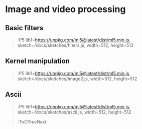 # Image and video processing
## Basic filters

> :P5 lib1=https://unpkg.com/ml5@latest/dist/ml5.min.js, sketch=/docs/sketches/filters.js, width=512, height=512

## Kernel manipulation
> :P5 lib1=https://unpkg.com/ml5@latest/dist/ml5.min.js, sketch=/docs/sketches/image2.js, width=512, height=512

## Ascii
> :P5 lib1=https://unpkg.com/ml5@latest/dist/ml5.min.js, sketch=/docs/sketches/ascii.js, width=512, height=512

> :ToCPrevNext